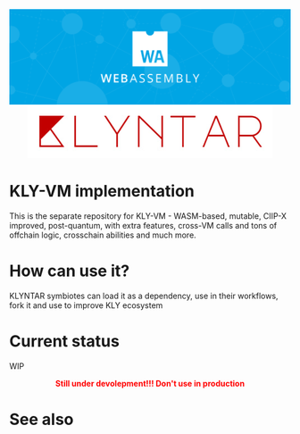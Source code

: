 <div align="center">

<img src="./images/KLY_WASM.png">
<img src="./images/KLY.jpg">

</div>


# KLY-VM implementation

This is the separate repository for KLY-VM - WASM-based, mutable, CIIP-X improved, post-quantum, with extra features, cross-VM calls and tons of offchain logic, crosschain abilities and much more.

# How can use it?

KLYNTAR symbiotes can load it as a dependency, use in their workflows, fork it and use to improve KLY ecosystem

# Current status

WIP


<div align="center" style="color:red">

<b> Still under devolepment!!! Don't use in production</b>

</div>

# See also